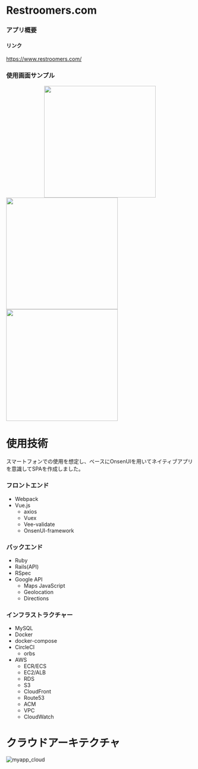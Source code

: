 # Restroomers.com
### アプリ概要
#### リンク
https://www.restroomers.com/

### 使用画面サンプル
<div align="center"><img src="https://i.gyazo.com/4e20f6e0fb70683b3eca0be1112ad970.png" width="300px"></div><img src="https://i.gyazo.com/e88ba7fb14074d80a3efc8d10d8931ff.png" width="300px">
<img src="https://i.gyazo.com/e0b9941f13fea7d2ff396c9d63e1f273.png" width="300px">


# 使用技術
スマートフォンでの使用を想定し、ベースにOnsenUIを用いてネイティブアプリを意識してSPAを作成しました。

### フロントエンド
- Webpack
- Vue.js
  - axios
  - Vuex
  - Vee-validate
  - OnsenUI-framework
### バックエンド
- Ruby
- Rails(API)
- RSpec
- Google API
  - Maps JavaScript
  - Geolocation
  - Directions
### インフラストラクチャー
- MySQL
- Docker
- docker-compose
- CircleCI
  - orbs
- AWS
  - ECR/ECS
  - EC2/ALB
  - RDS
  - S3
  - CloudFront
  - Route53
  - ACM
  - VPC
  - CloudWatch


# クラウドアーキテクチャ
![myapp_cloud](https://user-images.githubusercontent.com/49634472/68024489-97753380-fced-11e9-886d-9e288f04789c.png)

